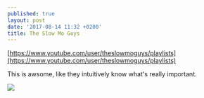 ```yaml
---
published: true
layout: post
date: '2017-08-14 11:32 +0200'
title: The Slow Mo Guys
---
```

[https://www.youtube.com/user/theslowmoguys/playlists](https://www.youtube.com/user/theslowmoguys/playlists)

This is awsome, like they intuitively know what's really important.

![](https://upload.wikimedia.org/wikipedia/commons/0/06/The_Slow_Mo_Guys_Logo.jpg)